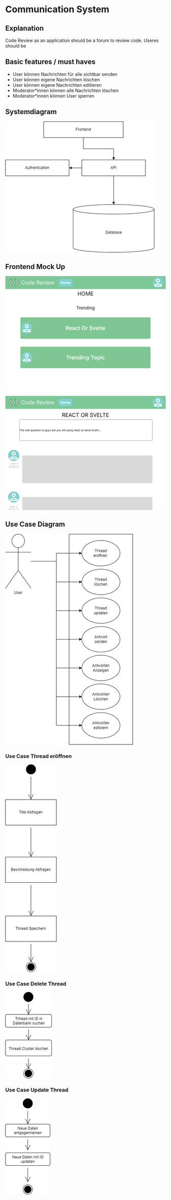 # Communication System

## Explanation

Code Review as an application should be a forum to review code. Useres should be

## Basic features / must haves

* User können Nachrichten für alle sichtbar senden
* User können eigene Nachrichten löschen
* User können eigene Nachrichten editieren
* Moderator*innen können alle Nachrichten löschen
* Moderator*innen können User sperren

## Systemdiagram

![systemdiagram](./systemdiagram.png "Systemdiagram")

## Frontend Mock Up

![img](./Home.png "Home screen")

![T](./Topics.png)

## Use Case Diagram

![img](./Use_cases.png "Use Cases")

### Use Case Thread eröffnen

![Open up thread](./OpenUpThread_UseCase.png "OpenUpThread")

### Use Case Delete Thread

![img](./DeleteThread.png)

### Use Case Update Thread

![img](./UpdateThread.png "Update Thread")
